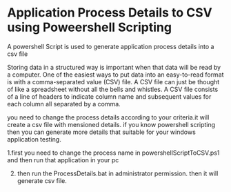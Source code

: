 # Application Process Details to CSV using Poweershell Scripting
A powershell Script is used to generate application process details into a csv file


Storing data in a structured way is important when that data will be read by a computer. One of the easiest ways to put data into an easy-to-read format is with a comma-separated value (CSV) file. A CSV file can just be thought of like a spreadsheet without all the bells and whistles. A CSV file consists of a line of headers to indicate column name and subsequent values for each column all separated by a comma.



you need to change the process details according to your criteria.it will create a csv file with mensioned details. if you know powershell scripting then you can generate more details that suitable for your windows application testing.

1.first you need to change the process name in powershellScriptToCSV.ps1 and then run that application in your pc


2. then run the ProcessDetails.bat in administrator permission. then it will generate csv file.
